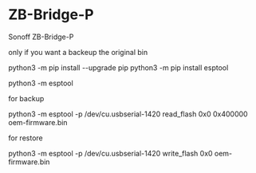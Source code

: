 # ZB-Bridge-P
Sonoff ZB-Bridge-P

only if you want a backeup the original bin

python3 -m pip install --upgrade pip
python3 -m pip install esptool

python3 -m esptool

for backup

python3 -m esptool -p /dev/cu.usbserial-1420 read_flash 0x0 0x400000 oem-firmware.bin

for restore

python3 -m esptool -p /dev/cu.usbserial-1420 write_flash 0x0 oem-firmware.bin
